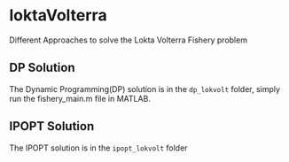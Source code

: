 # loktaVolterra
Different Approaches to solve the Lokta Volterra Fishery problem

## DP Solution
The Dynamic Programming(DP) solution is in the `dp_lokvolt` folder, simply run the fishery_main.m file in MATLAB.

## IPOPT Solution
The IPOPT solution is in the `ipopt_lokvolt` folder
